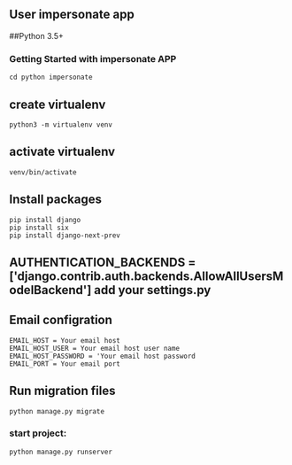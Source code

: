 ## User impersonate app

##Python 3.5+

### Getting Started with impersonate APP
`cd python impersonate`

## create virtualenv
`python3 -m virtualenv venv`

## activate virtualenv
`venv/bin/activate`

## Install packages 
`pip install django`<br />
`pip install six`<br />
`pip install django-next-prev`<br />

## AUTHENTICATION_BACKENDS = ['django.contrib.auth.backends.AllowAllUsersModelBackend'] add your settings.py
 
## Email configration
`EMAIL_HOST = Your email host`<br />
`EMAIL_HOST_USER = Your email host user name`<br />
`EMAIL_HOST_PASSWORD = 'Your email host password`<br />
`EMAIL_PORT = Your email port`<br />

## Run migration files
 `python manage.py migrate`

### start project: 
`python manage.py runserver`




